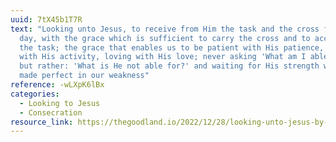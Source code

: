 ```yaml
---
uuid: 7tX45b1T7R
text: "Looking unto Jesus, to receive from Him the task and the cross for each
  day, with the grace which is sufficient to carry the cross and to accomplish
  the task; the grace that enables us to be patient with His patience, active
  with His activity, loving with His love; never asking 'What am I able for?'
  but rather: 'What is He not able for?' and waiting for His strength which is
  made perfect in our weakness"
reference: -wLXpK6lBx
categories:
  - Looking to Jesus
  - Consecration
resource_link: https://thegoodland.io/2022/12/28/looking-unto-jesus-by-theodore-monod/
---
```

